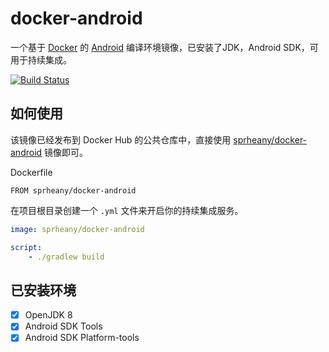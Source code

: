 # docker-android

一个基于 [Docker](https://www.docker.com/) 的 [Android](http://www.android.com/) 编译环境镜像，已安装了JDK，Android SDK，可用于持续集成。

[![Build Status](https://travis-ci.org/Sprheany/docker-android.svg?branch=master)](https://travis-ci.org/Sprheany/docker-android)

## 如何使用

该镜像已经发布到 Docker Hub 的公共仓库中，直接使用 [sprheany/docker-android](https://hub.docker.com/r/sprheany/docker-android/) 镜像即可。

Dockerfile
```
FROM sprheany/docker-android
```

在项目根目录创建一个 `.yml` 文件来开启你的持续集成服务。
```yml
image: sprheany/docker-android

script:
    - ./gradlew build
```

## 已安装环境
- [x] OpenJDK 8
- [x] Android SDK Tools
- [x] Android SDK Platform-tools
